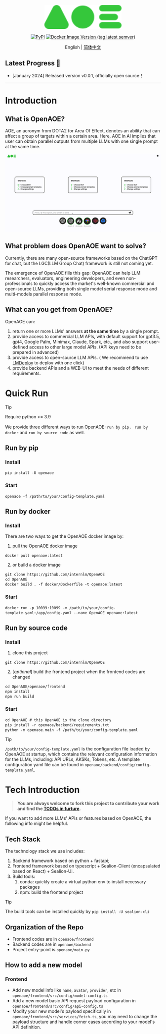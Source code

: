 <div align="center">
  <img src="docs/_static/image/aoe-logo.svg" width="250"/>

[![PyPI](https://img.shields.io/pypi/v/OpenAOE)](https://pypi.org/project/OpenAOE)
[![Docker Image Version (tag latest semver)](https://img.shields.io/docker/v/opensealion/openaoe?label=docker)](https://hub.docker.com/r/opensealion/openaoe?label=docker)



English | [简体中文](docs/README_zh-CN.md)

</div>


## Latest Progress 🎉

- \[January 2024\] Released version v0.0.1, officially open source！
______________________________________________________________________

# Introduction
## What is OpenAOE?
AOE, an acronym from DOTA2 for Area Of Effect, denotes an ability that can affect a group of targets within a certain area.
Here, AOE in AI implies that user can obtain parallel outputs from multiple LLMs with one single prompt at the same time.

![](docs/_static/gif/aoe-en.gif)


## What problem does OpenAOE want to solve?
Currently, there are many open-source frameworks based on the ChatGPT for chat, but the LGC(LLM Group Chat) framework is still not coming yet.

The emergence of OpenAOE fills this gap:
OpenAOE can help LLM researchers, evaluators, engineering developers, and even non-professionals to quickly access the market's well-known commercial and open-source LLMs, providing both single model serial response mode and multi-models parallel response mode.



## What can you get from OpenAOE?
OpenAOE can:
1. return one or more LLMs' answers **at the same time** by a single prompt.
2. provide access to commercial LLM APIs, with default support for gpt3.5, gpt4, Google Palm, Minimax, Claude, Spark, etc., and also support user-defined access to other large model APIs. (API keys need to be prepared in advanced)
3. provide access to open-source LLM APIs. ( We recommend to use [LMDeploy](https://github.com/InternLM/lmdeploy) to deploy with one click)
4. provide backend APIs and a WEB-UI to meet the needs of different requirements.



# Quick Run
> [!TIP]
> Require python >= 3.9

We provide three different ways to run OpenAOE: `run by pip`， `run by docker` and `run by source code` as well.

## Run by pip 
### **Install**
```shell
pip install -U openaoe 
```
### **Start**
```shell
openaoe -f /path/to/your/config-template.yaml
```

## Run by docker
### **Install**

There are two ways to get the OpenAOE docker image by:
1. pull the OpenAOE docker image
```shell
docker pull openaoe:latest
```

2. or build a docker image
```shell
git clone https://github.com/internlm/OpenAOE
cd OpenAOE
docker build . -f docker/Dockerfile -t openaoe:latest
```

### **Start**
```shell
docker run -p 10099:10099 -v /path/to/your/config-template.yaml:/app/config.yaml --name OpenAOE openaoe:latest
```

## Run by source code
### **Install**
1. clone this project
```shell
git clone https://github.com/internlm/OpenAOE
```
2. [_optional_] build the frontend project when the frontend codes are changed
```shell
cd OpenAOE/openaoe/frontend
npm install
npm run build
```


### **Start**
```shell
cd OpenAOE # this OpenAOE is the clone directory
pip install -r openaoe/backend/requirements.txt
python -m openaoe.main -f /path/to/your/config-template.yaml
```


> [!TIP]
> `/path/to/your/config-template.yaml` is the configuration file loaded by OpenAOE at startup, 
> which contains the relevant configuration information for the LLMs,
> including: API URLs, AKSKs, Tokens, etc.
> A template configuration yaml file can be found in `openaoe/backend/config/config-template.yaml`.


#  Tech Introduction
> **You are always welcome to fork this project to contribute your work**
> **and find the [TODOs in furture](docs/todo/TODO.md).**

If you want to add more LLMs' APIs or features based on OpenAOE, the following info might be helpful.

## Tech Stack
The technology stack we use includes:

1. Backend framework based on python + fastapi;
2. Frontend framework based on typescript + Sealion-Client (encapsulated based on React) + Sealion-UI.
3. Build tools:
   1. conda: quickly create a virtual python env to install necessary packages
   2. npm: build the frontend project

> [!TIP]
> The build tools can be installed quickly by `pip install -U sealion-cli`

## Organization of the Repo
- Frontend codes are in `openaoe/frontend`
- Backend codes are in `openaoe/backend`
- Project entry-point is `openaoe/main.py`

## How to add a new model
### Frontend
- Add new model info like `name`, `avatar`, `provider`, etc in `openaoe/frontend/src/config/model-config.ts`
- Add a new model basic API request payload configuration in `openaoe/frontend/src/config/api-config.ts`
- Modify your new model's payload specifically in `openaoe/frontend/src/services/fetch.ts`, you may need to change the payload structure and handle corner cases according to your model's API definition.
